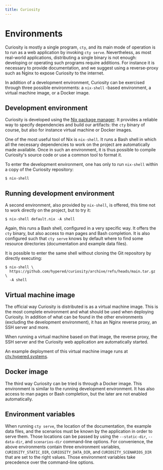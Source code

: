 ```yaml
---
title: Curiosity
---
```



# Environments

Curiosity is mostly a single program, `cty`, and its main mode of operation is
to run as a web application by invoking `cty serve`. Nevertheless, as most
real-world applications, distributing a single binary is not enough: developing
or operating such programs require additions. For instance it is necessary to
provide documentation, and we suggest using a reverse-proxy such as Nginx to
expose Curiosity to the internet.

In addition of a development environment, Curiosity can be exercised through
three possible environments: a `nix-shell` -based environment, a virtual
machine image, or a Docker image.

## Development environment

Curiosity is developed using the [Nix package manager](/documentation/nix). It
provides a reliable way to specify dependencies and build our artifacts: the
`cty` binary of course, but also for instance virtual machine or Docker images.

One of the most useful tool of Nix is `nix-shell`. It runs a Bash shell in
which all the necessary dependencies to work on the project are automatically
made available. Once in such an environment, it is thus possible to compile
Curiosity's source code or use a common tool to format it.

To enter the development environment, one has only to run `nix-shell` within
a copy of the Curiosity repository:

```
$ nix-shell
```

## Running development environment

A second environment, also provided by `nix-shell`, is offered, this time not
to work directly on the project, but to try it:

```
$ nix-shell default.nix -A shell
```

Again, this runs a Bash shell, configured in a very specific way. It offers the
`cty` binary, but also access to man pages and Bash completion. It is also
configured such that `cty serve` knows by default where to find some resource
directories (documentation and example data files).

It is possible to enter the same shell without cloning the Git repository by
directly executing:

```
$ nix-shell \
  https://github.com/hypered/curiosity/archive/refs/heads/main.tar.gz \
  -A shell
```

## Virtual machine image

The official way Curiosity is distributed is as a virtual machine image. This
is the most complete environment and what should be used when deploying
Curiosity. In addition of what can be found in the other environments
(excluding the development environment), it has an Nginx reverse proxy, an SSH
server and more.

When running a virtual machine based on that image, the reverse proxy, the SSH
server and the Curiosity web application are automatically started.

An example deployment of this virtual machine image runs at
[cty.hypered.systems](https://cty.hypered.systems).

## Docker image

The third way Curiosity can be tried is through a Docker image. This
environment is similar to the running development environment. It has also
access to man pages or Bash completion, but the later are not enabled
automatically.

## Environment variables

When running `cty serve`, the location of the documentation, the example
data files, and the scenarios must be known by the application in order to
serve them. Those locations can be passed by using the `--static-dir`,
`--data-dir`, and `scenarios-dir` command-line options. For convenience, the
above environments contain three environment variables, `CURIOSITY_STATIC_DIR`,
`CURIOSITY_DATA_DIR`, and `CURIOSITY_SCENARIOS_DIR` that are set to the right
values. Those environment variables take precedence over the command-line
options.
